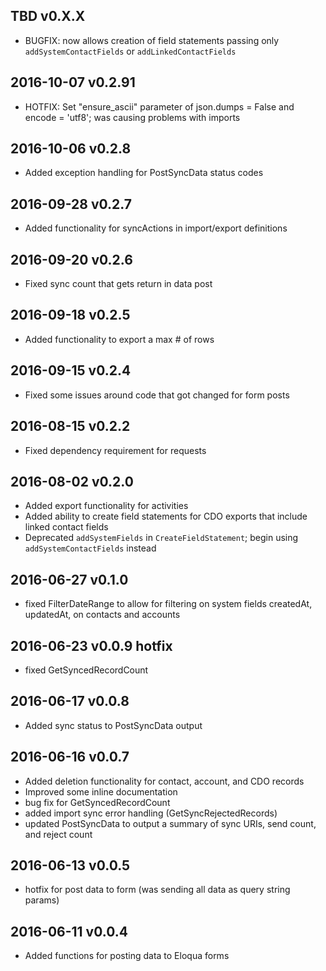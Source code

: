## TBD v0.X.X
- BUGFIX: now allows creation of field statements passing only `addSystemContactFields` or `addLinkedContactFields`

## 2016-10-07 v0.2.91
- HOTFIX: Set "ensure_ascii" parameter of json.dumps = False and encode = 'utf8'; was causing problems with imports

## 2016-10-06 v0.2.8
- Added exception handling for PostSyncData status codes

## 2016-09-28 v0.2.7
- Added functionality for syncActions in import/export definitions

## 2016-09-20 v0.2.6
- Fixed sync count that gets return in data post

## 2016-09-18 v0.2.5
- Added functionality to export a max # of rows

## 2016-09-15 v0.2.4
- Fixed some issues around code that got changed for form posts

## 2016-08-15 v0.2.2
- Fixed dependency requirement for requests

## 2016-08-02 v0.2.0
- Added export functionality for activities
- Added ability to create field statements for CDO exports that include linked contact fields
- Deprecated ```addSystemFields``` in ```CreateFieldStatement```; begin using ```addSystemContactFields``` instead

## 2016-06-27 v0.1.0
- fixed FilterDateRange to allow for filtering on system fields createdAt, updatedAt, on contacts and accounts

## 2016-06-23 v0.0.9 hotfix
- fixed GetSyncedRecordCount

## 2016-06-17 v0.0.8
- Added sync status to PostSyncData output

## 2016-06-16 v0.0.7
- Added deletion functionality for contact, account, and CDO records
- Improved some inline documentation
- bug fix for GetSyncedRecordCount
- added import sync error handling (GetSyncRejectedRecords)
- updated PostSyncData to output a summary of sync URIs, send count, and reject count

## 2016-06-13 v0.0.5
- hotfix for post data to form (was sending all data as query string params)

## 2016-06-11 v0.0.4
- Added functions for posting data to Eloqua forms
